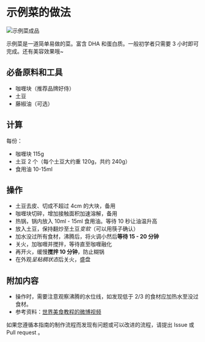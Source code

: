 <!-- 这是 HowToCook 菜谱仓库中的示例菜谱模板文件。 -->
<!-- 注意：在编写时，中文与英文或数字之间必须有且仅有一个空格。 -->
<!-- 注意：在编写时，标题与正文之间必须有且仅有一个空行。 -->

# 示例菜的做法

<!-- 标题必须是 `菜名` + `的做法`。和文件名一致。 -->

<!-- 如果有图片更好。 -->

![示例菜成品](./示例菜.jpg)

<!-- 在这里简单介绍菜的特点、营养价值、难度、预计制作时长。 -->
示例菜是一道简单易做的菜。富含 DHA 和蛋白质。一般初学者只需要 3 小时即可完成。还有美容效果哦~

## 必备原料和工具

<!-- 在这里列出必需原料。以方便大家快速判断自己手边的材料是否足够。-->

<!-- 注意：某些原料已经在厨房采购部分提及。这里不要重复提及： -->
<!-- 燃气灶, 饮用水, 锅, 食用油, 碗与盘子, 筷子, 炒勺, 洗涤剂, 抹布, 钢丝球, 菜刀 -->

<!-- 可以推荐购买哪个品牌的来方便决策。 -->

- 咖喱块（推荐品牌好侍）
- 土豆
- 藤椒油（可选）

## 计算

<!-- 这一章节里介绍一些计算公式，求得原料的量、重要的时间参数、混合比例，以便在后续操作中引用。 -->

<!-- 这里有两种情况： -->
<!-- 1. 可能会大批量做菜。例如：食堂给全校学生做西红柿鸡蛋、米饭、米粥。这种情况需要给出计算公式。 -->
<!-- 2. 固定菜量的产品菜。每份的容量一致而永远不会发生变化。这种情况需要给出一份的量。 -->

每份：

<!-- 对于大小不一的食材，必须给出质量参考 -->
<!-- 对于可以自行斟酌加量的食材，必须给出建议添加的范围 -->
<!-- 请不要使用 `勺`，`壶`，`匙` 作为单位！这些容器有大有小，会令人困惑，难以后续精准化。请使用毫升！ -->

- 咖喱块 115g
- 土豆 2 个（每个土豆大约重 120g，共约 240g）
- 食用油 10-15ml

## 操作

<!-- 在这里详细描述做菜的全部流程。 -->
<!-- 不允许使用不精准描述的词汇，例如：`适 量`、`少 量`、`中 量`、`适 当`。 -->
<!-- 在这里，如果操作的食材不是“全部食材”而是“部分食材”，也必须指明。否则默认指定的是全部原料。例如这里‘土豆’表示‘全部准备好的土豆’。 -->

- 土豆去皮、切成不超过 4cm 的大块，备用
- 咖喱块切碎，增加接触面积加速溶解，备用
- 热锅，锅内放入 10ml - 15ml 食用油。等待 10 秒让油温升高
- 放入土豆，保持翻炒至土豆*变软*（可以用筷子确认）<!-- 在描述过程时不得加入上文或原材料中未提及的食材。 -->
- 加水没过所有食材，沸腾后，将火调小然后**等待 15 - 20 分钟** <!-- 对于可以自行斟酌加量的食材，必须给出建议的范围 -->
- 关火，加咖喱并搅拌，等待直至咖喱融化 <!-- 凡是需要等待的步骤必须给出`等待时间计算公式`或`结束一个步骤的判断标准` -->
- 再开火，缓慢**搅拌 10 分钟**，防止糊锅
- 在外观*呈粘稠状态*后关火，盛盘

## 附加内容

<!-- 在这里额外补充一些注意事项、参考资料、安全须知等。 -->

- 操作时，需要注意观察沸腾的水位线，如发现低于 2/3 的食材应加热水至没过食材。
- 参考资料：[世界美食教程的微博视频](http://t.cn/EJ77yFy)

<!-- 必须保留下面的文字。 -->
如果您遵循本指南的制作流程而发现有问题或可以改进的流程，请提出 Issue 或 Pull request 。

<!-- 在提交 Pull Request 前，请删除模板中的所有注释。 -->
